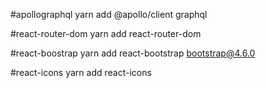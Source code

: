 #apollographql
yarn add @apollo/client graphql

#react-router-dom
yarn add react-router-dom

#react-boostrap
yarn add react-bootstrap bootstrap@4.6.0

#react-icons
yarn add react-icons
